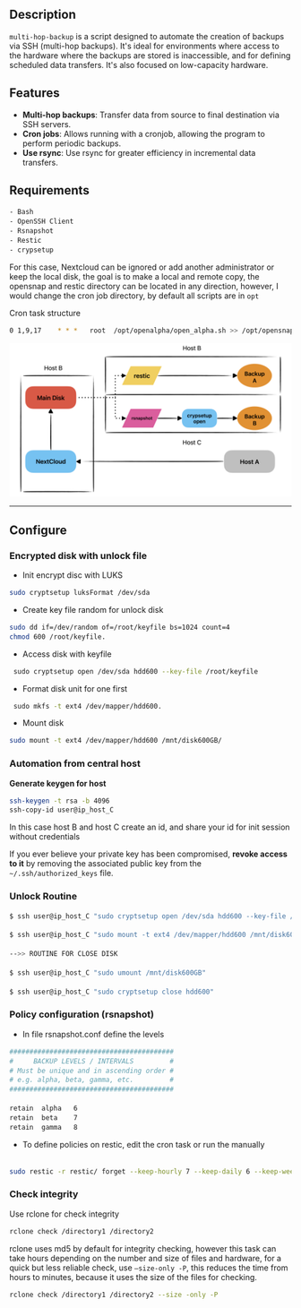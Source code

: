 ## Description

`multi-hop-backup` is a script designed to automate the creation of backups via SSH (multi-hop backups). It's ideal for environments where access to the hardware where the backups are stored is inaccessible, and for defining scheduled data transfers. It's also focused on low-capacity hardware.

## Features

- **Multi-hop backups**: Transfer data from source to final destination via SSH servers.
- **Cron jobs**: Allows running with a cronjob, allowing the program to perform periodic backups.
- **Use rsync**: Use rsync for greater efficiency in incremental data transfers.

## Requirements

```bash
- Bash
- OpenSSH Client
- Rsnapshot
- Restic
- crypsetup
```


For this case, Nextcloud can be ignored or add another administrator or keep the local disk, the goal is to make a local and remote copy, the opensnap and restic directory can be located in any direction, however, I would change the cron job directory, by default all scripts are in `opt`

Cron task structure

```bash
0 1,9,17    * * *   root  /opt/openalpha/open_alpha.sh >> /opt/opensnap/openalpha/log_openalpha 2>&1
```

![Schememultihop](screenshot/scheme.png)


----

## Configure

### Encrypted disk with unlock file

- Init encrypt disc with LUKS

```bash
sudo cryptsetup luksFormat /dev/sda 
```
 
- Create key file random for unlock disk
 
``` bash
sudo dd if=/dev/random of=/root/keyfile bs=1024 count=4
chmod 600 /root/keyfile. 
```

- Access disk with keyfile

``` bash
 sudo cryptsetup open /dev/sda hdd600 --key-file /root/keyfile
```

- Format disk unit for one first

```bash
 sudo mkfs -t ext4 /dev/mapper/hdd600.    
```

- Mount disk
```bash
sudo mount -t ext4 /dev/mapper/hdd600 /mnt/disk600GB/
```

### Automation from central host

**Generate keygen for host**

```bash
ssh-keygen -t rsa -b 4096
ssh-copy-id user@ip_host_C
```

In this case host B and host C create an id, and share your id for init session without credentials

If you ever believe your private key has been compromised, **revoke access to it** by removing the associated public key from the `~/.ssh/authorized_keys` file.

### Unlock Routine

```bash
$ ssh user@ip_host_C "sudo cryptsetup open /dev/sda hdd600 --key-file /root/keyfile"

$ ssh user@ip_host_C "sudo mount -t ext4 /dev/mapper/hdd600 /mnt/disk600GB/"

-->> ROUTINE FOR CLOSE DISK

$ ssh user@ip_host_C "sudo umount /mnt/disk600GB"

$ ssh user@ip_host_C "sudo cryptsetup close hdd600"
```
### Policy configuration (rsnapshot)

- In file rsnapshot.conf define the levels

```bash
#########################################
#     BACKUP LEVELS / INTERVALS         #
# Must be unique and in ascending order #
# e.g. alpha, beta, gamma, etc.         #
#########################################

retain  alpha   6
retain  beta    7
retain  gamma   8
```
- To define policies on restic, edit the cron task or run the manually
  
```bash

sudo restic -r restic/ forget --keep-hourly 7 --keep-daily 6 --keep-weekly 4 --keep-monthly 12 --keep-yearly 1 
```
### Check integrity
Use rclone for check integrity
```bash
rclone check /directory1 /directory2
```

rclone uses md5 by default for integrity checking, however this task can take hours depending on the number and size of files and hardware, for a quick but less reliable check, use `—size-only -P`, this reduces the time from hours to minutes, because it uses the size of the files for checking.

```bash
rclone check /directory1 /directory2 --size -only -P
```
